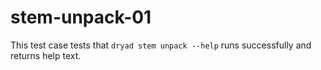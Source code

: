 
# stem-unpack-01

This test case tests that `dryad stem unpack --help` runs successfully and returns help text.